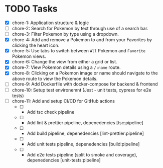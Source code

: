 # TODO Tasks

- [x] chore-1: Application structure & logic
- [ ] chore-2: Search for Pokemon by text through use of a search bar.
- [ ] chore-3: Filter Pokemon by type using a dropdown.
- [x] chore-4: Add and remove a Pokemon to and from your Favorites by clicking the heart icon.
- [x] chore-5: Use tabs to switch between `All` Pokemon and `Favorite` Pokemon views.
- [x] chore-6: Change the view from either a grid or list.
- [x] chore-7: View Pokemon details using a `/:name` route.
- [x] chore-8: Clicking on a Pokemon image or name should navigate to the above route to view the Pokemon details.
- [ ] chore-9: Add Dockerfile with docker-compose for backend & frontend
- [ ] chore-10: Setup test environemnt (Jest - unit tests, cypress for e2e tests)
- [ ] chore-11: Add and setup CI/CD for GitHub actions
  - [ ] - Add tsc check pipeline
  - [ ] - Add lint & prettier pipeline, depenedencies [tsc:pipeline]
  - [ ] - Add build pipeline, depenedencies [lint-prettier:pipeline]
  - [ ] - Add unit tests pipeline, depenedencies [build:pipeline]
  - [ ] - Add e2e tests pipeline (split to smoke and coverage), depenedencies [unit-tests:pipeline]
